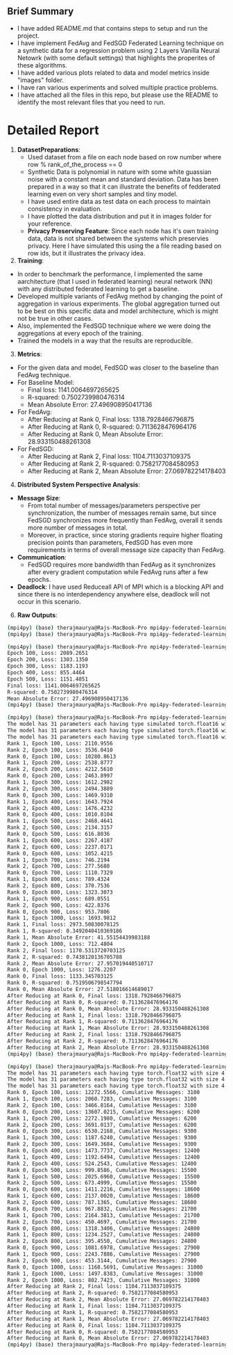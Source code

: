 ## Brief Summary
- I have added README.md that contains steps to setup and run the project.
- I have implement FedAvg and FedSGD Federated Learning technique on a synthetic data for a regression problem using 2 Layers Vanilla Neural Netowrk (with some default settings) that highlights the properites of these algorithms.
- I have added various plots related to data and model metrics inside "images" folder.
- I have ran various experiments and solved multiple practice problems.
- I have attached all the files in this repo, but please use the README to identify the most relevant files that you need to run.

# Detailed Report
1. **DatasetPreparations**:
    - Used dataset from a file on each node based on row number where row % rank_of_the_process == 0
    - Synthetic Data is polynomial in nature with some white guassian noise with a constant mean and standard deviation. Data has been prepared in a way so that it can illustrate the benefits of fedderated learning even on very short samples and tiny model.
    - I have used entire data as test data on each process to maintain consistency in evaluation.
    - I have plotted the data distribution and put it in images folder for your reference.
    - **Privacy Preserving Feature**: Since each node has it's own training data, data is not shared between the systems which preservies privacy. Here I have simulated this using the a file reading based on row ids, but it illustrates the privacy idea.
2. **Training**:
- In order to benchmark the performance, I implemented the same aarchitecture (that I used in federated learning) neural network (NN) with any distributed federated learning to get a baseline.
- Developed multiple variants of FedAvg method by changing the point of aggregation in various experiments. The global aggregation turned out to be best on this specific data and model architecture, which is might not be true in other cases.
- Also, implemented the FedSGD technique where we were doing the aggregations at every epoch of the training.
- Trained the models in a way that the results are reproducible.
3. **Metrics**:
- For the given data and model, FedSGD was closer to the baseline than FedAvg technique.
- For Baseline Model:
    - Final loss: 1141.0064697265625
    - R-squared: 0.7502739980476314
    - Mean Absolute Error: 27.496908950417136
- For FedAvg:
    - After Reducing at Rank 0, Final loss: 1318.7928466796875
    - After Reducing at Rank 0, R-squared: 0.7113628476964176
    - After Reducing at Rank 0, Mean Absolute Error: 28.933150488261308
- For FedSGD:
    - After Reducing at Rank 2, Final loss: 1104.7113037109375
    - After Reducing at Rank 2, R-squared: 0.7582177084580953
    - After Reducing at Rank 2, Mean Absolute Error: 27.069782214178403
4. **Distributed System Perspective Analysis**:
- **Message Size**:
    - From total number of messages/parameters perspective per synchronization, the number of messages remain same, but since FedSGD synchronizes more frequently than FedAvg, overall it sends more number of messages in total.
    - Moreover, in practice, since storing gradients require higher floating precision points than parameters, FedSGD has even more requirements in terms of overall message size capacity than FedAvg.
- **Communication**:
    - FedSGD requires more bandwidth than FedAvg as it synchronizes after every gradient computation while FedAvg runs after a few epochs.
- **Deadlock**: I have used Reduceall API of MPI which is a blocking API and since there is no interdependency anywhere else, deadlock will not occur in this scenario.

6. **Raw Outputs**:

```bash
(mpi4py) (base) therajmaurya@Rajs-MacBook-Pro mpi4py-federated-learning % python data_generator.py
(mpi4py) (base) therajmaurya@Rajs-MacBook-Pro mpi4py-federated-learning %
```

```bash
(mpi4py) (base) therajmaurya@Rajs-MacBook-Pro mpi4py-federated-learning % python baseline.py
Epoch 100, Loss: 2089.2651
Epoch 200, Loss: 1303.1350
Epoch 300, Loss: 1183.1193
Epoch 400, Loss: 855.4464
Epoch 500, Loss: 1151.4851
Final loss: 1141.0064697265625
R-squared: 0.7502739980476314
Mean Absolute Error: 27.496908950417136
(mpi4py) (base) therajmaurya@Rajs-MacBook-Pro mpi4py-federated-learning %
```

```bash
(mpi4py) (base) therajmaurya@Rajs-MacBook-Pro mpi4py-federated-learning % mpiexec -n 3 python -m mpi4py fedavg.py
The model has 31 parameters each having type simulated torch.float16 with logical size 2.0 bytes.
The model has 31 parameters each having type simulated torch.float16 with logical size 2.0 bytes.
The model has 31 parameters each having type simulated torch.float16 with logical size 2.0 bytes.
Rank 1, Epoch 100, Loss: 2110.9556
Rank 2, Epoch 100, Loss: 3536.0410
Rank 0, Epoch 100, Loss: 10280.8613
Rank 1, Epoch 200, Loss: 2538.8777
Rank 2, Epoch 200, Loss: 4212.5610
Rank 0, Epoch 200, Loss: 2463.8997
Rank 1, Epoch 300, Loss: 1612.2982
Rank 2, Epoch 300, Loss: 2494.3889
Rank 0, Epoch 300, Loss: 1469.9310
Rank 1, Epoch 400, Loss: 1643.7924
Rank 2, Epoch 400, Loss: 1476.4232
Rank 0, Epoch 400, Loss: 1010.8104
Rank 1, Epoch 500, Loss: 2468.4641
Rank 2, Epoch 500, Loss: 2134.3157
Rank 0, Epoch 500, Loss: 616.8036
Rank 1, Epoch 600, Loss: 2267.4187
Rank 2, Epoch 600, Loss: 2237.0171
Rank 0, Epoch 600, Loss: 1052.4215
Rank 1, Epoch 700, Loss: 746.2194
Rank 2, Epoch 700, Loss: 277.5680
Rank 0, Epoch 700, Loss: 1110.7329
Rank 1, Epoch 800, Loss: 789.4324
Rank 2, Epoch 800, Loss: 370.7536
Rank 0, Epoch 800, Loss: 1323.3073
Rank 1, Epoch 900, Loss: 689.0551
Rank 2, Epoch 900, Loss: 422.8376
Rank 0, Epoch 900, Loss: 953.7806
Rank 1, Epoch 1000, Loss: 1693.9812
Rank 1, Final loss: 2973.50830078125
Rank 1, R-squared: 0.3492040410369186
Rank 1, Mean Absolute Error: 41.55154439983188
Rank 2, Epoch 1000, Loss: 712.4804
Rank 2, Final loss: 1170.5313720703125
Rank 2, R-squared: 0.7438120136705788
Rank 2, Mean Absolute Error: 27.957019440510717
Rank 0, Epoch 1000, Loss: 1276.2207
Rank 0, Final loss: 1133.345703125
Rank 0, R-squared: 0.7519506798547794
Rank 0, Mean Absolute Error: 27.518016614689017
After Reducing at Rank 0, Final loss: 1318.7928466796875
After Reducing at Rank 0, R-squared: 0.7113628476964176
After Reducing at Rank 0, Mean Absolute Error: 28.933150488261308
After Reducing at Rank 1, Final loss: 1318.7928466796875
After Reducing at Rank 1, R-squared: 0.7113628476964176
After Reducing at Rank 1, Mean Absolute Error: 28.933150488261308
After Reducing at Rank 2, Final loss: 1318.7928466796875
After Reducing at Rank 2, R-squared: 0.7113628476964176
After Reducing at Rank 2, Mean Absolute Error: 28.933150488261308
(mpi4py) (base) therajmaurya@Rajs-MacBook-Pro mpi4py-federated-learning %
```

```bash
(mpi4py) (base) therajmaurya@Rajs-MacBook-Pro mpi4py-federated-learning % mpiexec -n 3 python -m mpi4py fedsgd.py
The model has 31 parameters each having type torch.float32 with size 4 bytes.
The model has 31 parameters each having type torch.float32 with size 4 bytes.
The model has 31 parameters each having type torch.float32 with size 4 bytes.
Rank 0, Epoch 100, Loss: 12272.5566, Cumulative Messages: 3100
Rank 1, Epoch 100, Loss: 2060.7283, Cumulative Messages: 3100
Rank 2, Epoch 100, Loss: 3466.8164, Cumulative Messages: 3100
Rank 0, Epoch 200, Loss: 13607.0215, Cumulative Messages: 6200
Rank 1, Epoch 200, Loss: 2272.1980, Cumulative Messages: 6200
Rank 2, Epoch 200, Loss: 3691.0137, Cumulative Messages: 6200
Rank 0, Epoch 300, Loss: 6530.2168, Cumulative Messages: 9300
Rank 1, Epoch 300, Loss: 1187.6240, Cumulative Messages: 9300
Rank 2, Epoch 300, Loss: 1649.3684, Cumulative Messages: 9300
Rank 0, Epoch 400, Loss: 1473.7737, Cumulative Messages: 12400
Rank 1, Epoch 400, Loss: 1192.6494, Cumulative Messages: 12400
Rank 2, Epoch 400, Loss: 524.2543, Cumulative Messages: 12400
Rank 0, Epoch 500, Loss: 999.8586, Cumulative Messages: 15500
Rank 1, Epoch 500, Loss: 2025.6960, Cumulative Messages: 15500
Rank 2, Epoch 500, Loss: 673.4999, Cumulative Messages: 15500
Rank 0, Epoch 600, Loss: 1411.2216, Cumulative Messages: 18600
Rank 1, Epoch 600, Loss: 2137.0020, Cumulative Messages: 18600
Rank 2, Epoch 600, Loss: 787.1365, Cumulative Messages: 18600
Rank 0, Epoch 700, Loss: 967.8832, Cumulative Messages: 21700
Rank 1, Epoch 700, Loss: 2164.3813, Cumulative Messages: 21700
Rank 2, Epoch 700, Loss: 450.4697, Cumulative Messages: 21700
Rank 0, Epoch 800, Loss: 1318.3406, Cumulative Messages: 24800
Rank 1, Epoch 800, Loss: 1234.2527, Cumulative Messages: 24800
Rank 2, Epoch 800, Loss: 395.4550, Cumulative Messages: 24800
Rank 0, Epoch 900, Loss: 1081.6978, Cumulative Messages: 27900
Rank 1, Epoch 900, Loss: 2243.7886, Cumulative Messages: 27900
Rank 2, Epoch 900, Loss: 453.3144, Cumulative Messages: 27900
Rank 0, Epoch 1000, Loss: 1168.5691, Cumulative Messages: 31000
Rank 1, Epoch 1000, Loss: 1497.8383, Cumulative Messages: 31000
Rank 2, Epoch 1000, Loss: 802.7423, Cumulative Messages: 31000
After Reducing at Rank 2, Final loss: 1104.7113037109375
After Reducing at Rank 2, R-squared: 0.7582177084580953
After Reducing at Rank 2, Mean Absolute Error: 27.069782214178403
After Reducing at Rank 1, Final loss: 1104.7113037109375
After Reducing at Rank 1, R-squared: 0.7582177084580953
After Reducing at Rank 1, Mean Absolute Error: 27.069782214178403
After Reducing at Rank 0, Final loss: 1104.7113037109375
After Reducing at Rank 0, R-squared: 0.7582177084580953
After Reducing at Rank 0, Mean Absolute Error: 27.069782214178403
(mpi4py) (base) therajmaurya@Rajs-MacBook-Pro mpi4py-federated-learning %
```
